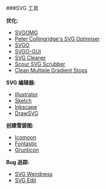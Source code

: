 ###SVG 工具

**优化:**

* [SVGOMG](https://jakearchibald.github.io/svgomg/)
* [Peter Collingridge's SVG Optimiser](http://petercollingridge.appspot.com/svg-optimiser)
* [SVGO](https://github.com/svg/svgo)
* [SVGO-GUI](https://github.com/svg/svgo-gui)
* [SVG Cleaner](https://launchpad.net/svg-cleaner)
* [Scour SVG Scrubber](http://www.codedread.com/scour/)
* [Clean Multiple Gradient Stops](http://codepen.io/jakealbaugh/pen/OVrQXY)

**SVG 编辑器:**

* [Illustrator](http://www.adobe.com/products/illustrator.html)
* [Sketch](https://www.sketchapp.com/)
* [Inkscape](https://inkscape.org/en/)
* [DrawSVG](http://www.drawsvg.org/)

**创建雪碧图:**

* [Icomoon](https://icomoon.io/)
* [Fontastic](http://fontastic.me/)
* [Grunticon](http://www.grunticon.com/)

**Bug 追踪:**

* [SVG Weirdness](https://github.com/emilbjorklund/svg-weirdness)
* [SVG Edit](https://code.google.com/p/svg-edit/wiki/BrowserBugs)